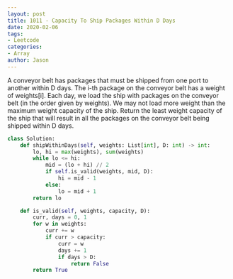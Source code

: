 ```yaml
---
layout: post
title: 1011 - Capacity To Ship Packages Within D Days
date: 2020-02-06
tags:
- Leetcode
categories:
- Array
author: Jason
---
```

A conveyor belt has packages that must be shipped from one port to another within D days. The i-th package on the conveyor belt has a weight of weights[i].  Each day, we load the ship with packages on the conveyor belt (in the order given by weights). We may not load more weight than the maximum weight capacity of the ship. Return the least weight capacity of the ship that will result in all the packages on the conveyor belt being shipped within D days.

```python
class Solution:
    def shipWithinDays(self, weights: List[int], D: int) -> int:
        lo, hi = max(weights), sum(weights)
        while lo <= hi:
            mid = (lo + hi) // 2
            if self.is_valid(weights, mid, D):
                hi = mid - 1
            else:
                lo = mid + 1
        return lo

    def is_valid(self, weights, capacity, D):
        curr, days = 0, 1
        for w in weights:
            curr += w
            if curr > capacity:
                curr = w
                days += 1
                if days > D:
                    return False
        return True
```
